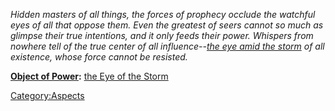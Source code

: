 *Hidden masters of all things, the forces of prophecy occlude the
watchful eyes of all that oppose them. Even the greatest of seers cannot
so much as glimpse their true intentions, and it only feeds their power.
Whispers from nowhere tell of the true center of all influence--[the eye
amid the storm](the_Eye_of_the_Storm.md "wikilink") of all existence,
whose force cannot be resisted.*

**[Object of Power](:Category:Objects_of_Power.md "wikilink"):** [the
Eye of the Storm](the_Eye_of_the_Storm "wikilink")

[Category:Aspects](Category:Aspects "wikilink")

